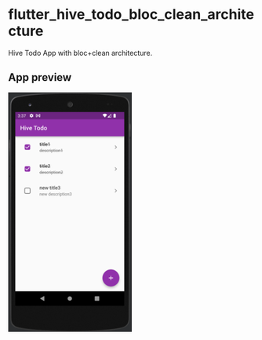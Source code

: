 # flutter_hive_todo_bloc_clean_architecture

Hive Todo App with bloc+clean architecture.

## App preview

[<img src="screenshots/home.png" width="50%">](screenshots/hive_todo.m4v "Home Demo")
